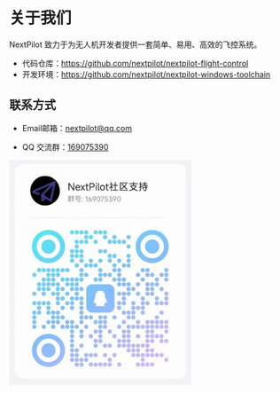 # 关于我们

NextPilot 致力于为无人机开发者提供一套简单、易用、高效的飞控系统。

- 代码仓库：<https://github.com/nextpilot/nextpilot-flight-control>
- 开发环境：<https://github.com/nextpilot/nextpilot-windows-toolchain>

## 联系方式

- Email邮箱：<nextpilot@qq.com>

- QQ 交流群：[169075390](http://qm.qq.com/cgi-bin/qm/qr?_wv=1027&k=SVjyrlE5haJd8LM814sbX5s5-uhTolY5&authKey=qqcHVNc6IA3hibOOGBIf2Q9VkQDw01PbHdJ4WLVgxZYU9zcYpcJ42mo2SVY6K3Q4&noverify=0&group_code=169075390)


![](../community/scan-add-qq-group.jpg)


